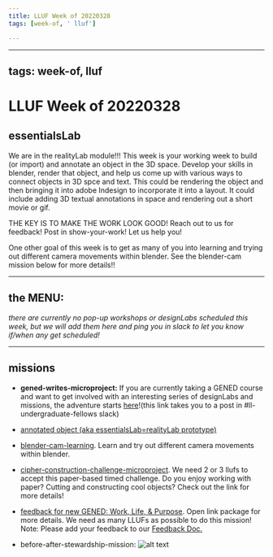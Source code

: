 ```yaml
---
title: LLUF Week of 20220328
tags: [week-of, ' lluf']

---
```


---
tags: week-of, lluf
---

# LLUF Week of 20220328




## essentialsLab
We are in the realityLab module!!! This week is your working week to build (or import) and annotate an object in the 3D space.  Develop your skills in blender, render that object, and help us come up with various ways to connect objects in 3D spce and text. This could be rendering the object and then bringing it into adobe Indesign to incorporate it into a  layout. It could include adding 3D textual annotations in space and rendering out a short movie or gif.

THE KEY IS TO MAKE THE WORK LOOK GOOD! Reach out to us for feedback! Post in show-your-work! Let us help you!

One other goal of this week is to get as many of you into learning and trying out different camera movements within blender. See the blender-cam mission below for more details!!



---

## the MENU:

*there are currently no pop-up workshops or designLabs scheduled this week, but we will add them here and ping you in slack to let you know if/when any get scheduled!*





---



## missions

* **gened-writes-microproject:** If you are currently taking a GENED course and want to get involved with an interesting series of designLabs and missions, the adventure starts [here](https://bokcenter.slack.com/archives/C02E68UQP4M/p1648478383385869)!(this link takes you to a post in #ll-undergraduate-fellows slack)


* [annotated object (aka essentialsLab=realityLab prototype)](https://hackmd.io/wtbYUGnqSHC8o6--w2s6SA)

* [blender-cam-learning](). Learn and try out different camera movements within blender. 

* [cipher-construction-challenge-microproject](). We need 2 or 3 llufs to accept this paper-based timed challenge. Do you enjoy working with paper? Cutting and constructing cool objects? Check out the link for more details!

* [feedback for new GENED: Work, Life, & Purpose](https://drive.google.com/drive/folders/1CSXcmmzrvZ9Bz5163YzPxWybxBm1bstt). Open link package for more details. We need as many LLUFs as possible to do this mission! Note: Please add your feedback to our [Feedback Doc.](https://docs.google.com/document/d/1LnThQmeUi5ZojCHE6-_41oyg_IU17OTjeWoSlDQu-Pk/edit#)

* before-after-stewardship-mission:
![alt text](https://files.slack.com/files-pri/T0HTW3H0V-F035ARP7S9H/before_after__1_.gif?pub_secret=1bd187fdf0)








